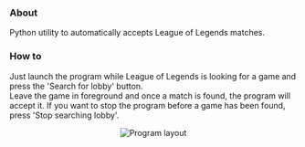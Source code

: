 ### About
Python utility to automatically accepts League of Legends matches.

### How to
Just launch the program while League of Legends is looking for a game and press the 'Search for lobby' button. \
Leave the game in foreground and once a match is found, the program will accept it.
If you want to stop the program before a game has been found, press 'Stop searching lobby'.


<p align="center">
  <image src="assets/main_window.png" alt="Program layout"
  caption="Program layout">
</p>

